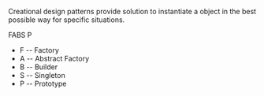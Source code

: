 Creational design patterns provide solution to instantiate a object in the best possible way for specific situations.

FABS P 
- F -- Factory
- A -- Abstract Factory
- B -- Builder
- S -- Singleton
- P -- Prototype
